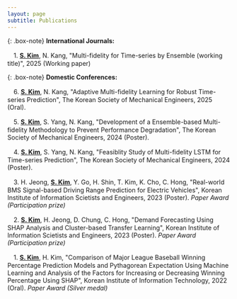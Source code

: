 ```yaml
---
layout: page
subtitle: Publications
---
```

{: .box-note}
**International Journals:**

　1. <u><b>S. Kim</b></u>, N. Kang, "Multi-fidelity for Time-series by Ensemble (working title)", 2025 (Working paper)

{: .box-note}
**Domestic Conferences:**

　6. <u><b>S. Kim</b></u>, N. Kang, "Adaptive Multi-fidelity Learning for Robust Time-series Prediction", The Korean Society of Mechanical Engineers, 2025 (Oral).

　5. <u><b>S. Kim</b></u>, S. Yang, N. Kang, "Development of a Ensemble-based Multi-fidelity Methodology to Prevent Performance Degradation", The Korean Society of Mechanical Engineers, 2024 (Poster).

　4. <u><b>S. Kim</b></u>, S. Yang, N. Kang, "Feasiblity Study of Multi-fidelity LSTM for Time-series Prediction", The Korean Society of Mechanical Engineers, 2024 (Poster).

　3. H. Jeong, <u><b>S. Kim</b></u>, Y. Go, H. Shin, T. Kim, K. Cho, C. Hong, "Real-world BMS Signal-based Driving Range Prediction for Electric Vehicles", Korean Institute of Information Scietists and Engineers, 2023 (Poster). _Paper Award (Participation prize)_

　2. <u><b>S. Kim</b></u>, H. Jeong, D. Chung, C. Hong, "Demand Forecasting Using SHAP Analysis and Cluster-based Transfer Learning", Korean Institute of Information Scietists and Engineers, 2023 (Poster). _Paper Award (Participation prize)_

　1. <u><b>S. Kim</b></u>, H. Kim, "Comparison of Major League Baseball Winning Percentage Prediction Models and Pythagorean Expectation Using Machine Learning and Analysis of the Factors for Increasing or Decreasing Winning Percentage Using SHAP", Korean Institute of Information Technology, 2022 (Oral). _Paper Award (Silver medal)_